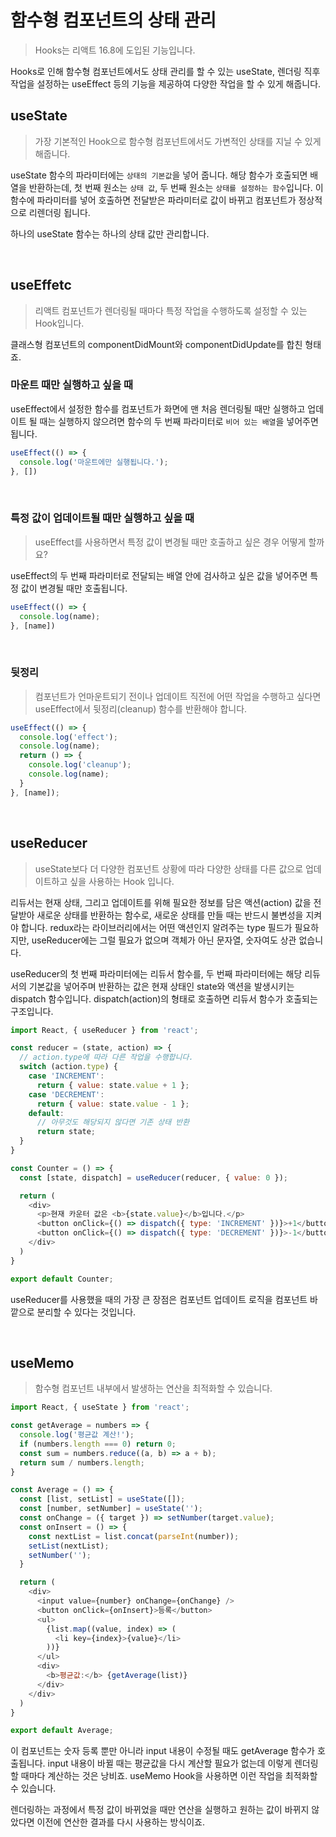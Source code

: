 # 함수형 컴포넌트의 상태 관리
> Hooks는 리액트 16.8에 도입된 기능입니다.

Hooks로 인해 함수형 컴포넌트에서도 상태 관리를 할 수 있는 useState, 렌더링 직후 작업을 설정하는 useEffect 등의 기능을 제공하여 다양한 작업을 할 수 있게 해줍니다.

## useState
> 가장 기본적인 Hook으로 함수형 컴포넌트에서도 가변적인 상태를 지닐 수 있게 해줍니다.

useState 함수의 파라미터에는 `상태의 기본값`을 넣어 줍니다. 해당 함수가 호출되면 배열을 반환하는데, 첫 번째 원소는 `상태 값`, 두 번째 원소는 `상태를 설정하는 함수`입니다. 이 함수에 파라미터를 넣어 호출하면 전달받은 파라미터로 값이 바뀌고 컴포넌트가 정상적으로 리렌더링 됩니다.

하나의 useState 함수는 하나의 상태 값만 관리합니다.

<br>

## useEffetc
> 리액트 컴포넌트가 렌더링될 때마다 특정 작업을 수행하도록 설정할 수 있는 Hook입니다.

클래스형 컴포넌트의 componentDidMount와 componentDidUpdate를 합친 형태죠.

### 마운트 때만 실행하고 싶을 때
useEffect에서 설정한 함수를 컴포넌트가 화면에 맨 처음 렌더링될 때만 실행하고 업데이트 될 때는 실행하지 않으려면 함수의 두 번째 파라미터로 `비어 있는 배열`을 넣어주면 됩니다.

```js
useEffect(() => {
  console.log('마운트에만 실행됩니다.');
}, [])
```

<br>

### 특정 값이 업데이트될 때만 실행하고 싶을 때
> useEffect를 사용하면서 특정 값이 변경될 때만 호출하고 싶은 경우 어떻게 할까요?

useEffect의 두 번째 파라미터로 전달되는 배열 안에 검사하고 싶은 값을 넣어주면 특정 값이 변경될 때만 호출됩니다.

```js
useEffect(() => {
  console.log(name);
}, [name])
```

<br>

### 뒷정리
> 컴포넌트가 언마운트되기 전이나 업데이트 직전에 어떤 작업을 수행하고 싶다면 useEffect에서 뒷정리(cleanup) 함수를 반환해야 합니다.

```js
useEffect(() => {
  console.log('effect');
  console.log(name);
  return () => {
    console.log('cleanup');
    console.log(name);
  }
}, [name]);
```

<br>

## useReducer
> useState보다 더 다양한 컴포넌트 상황에 따라 다양한 상태를 다른 값으로 업데이트하고 싶을 사용하는 Hook 입니다.

리듀서는 현재 상태, 그리고 업데이트를 위해 필요한 정보를 담은 액션(action) 값을 전달받아 새로운 상태를 반환하는 함수로, 새로운 상태를 만들 때는 반드시 불변성을 지켜야 합니다. redux라는 라이브러리에서는 어떤 액션인지 알려주는 type 필드가 필요하지만, useReducer에는 그럴 필요가 없으며 객체가 아닌 문자열, 숫자여도 상관 없습니다.

useReducer의 첫 번째 파라미터에는 리듀서 함수를, 두 번째 파라미터에는 해당 리듀서의 기본값을 넣어주며 반환하는 값은 현재 상태인 state와 액션을 발생시키는 dispatch 함수입니다. dispatch(action)의 형태로 호출하면 리듀서 함수가 호출되는 구조입니다.

```js
import React, { useReducer } from 'react';

const reducer = (state, action) => {
  // action.type에 따라 다른 작업을 수행합니다.
  switch (action.type) {
    case 'INCREMENT':
      return { value: state.value + 1 };
    case 'DECREMENT':
      return { value: state.value - 1 };
    default:
      // 아무것도 해당되지 않다면 기존 상태 반환
      return state;
  }
}

const Counter = () => {
  const [state, dispatch] = useReducer(reducer, { value: 0 });

  return (
    <div>
      <p>현재 카운터 값은 <b>{state.value}</b>입니다.</p>
      <button onClick={() => dispatch({ type: 'INCREMENT' })}>+1</button>
      <button onClick={() => dispatch({ type: 'DECREMENT' })}>-1</button>
    </div>
  )
}

export default Counter;
```

useReducer를 사용했을 때의 가장 큰 장점은 컴포넌트 업데이트 로직을 컴포넌트 바깥으로 분리할 수 있다는 것입니다.

<br>

## useMemo
> 함수형 컴포넌트 내부에서 발생하는 연산을 최적화할 수 있습니다.

```js
import React, { useState } from 'react';

const getAverage = numbers => {
  console.log('평균값 계산!');
  if (numbers.length === 0) return 0;
  const sum = numbers.reduce((a, b) => a + b);
  return sum / numbers.length;
}

const Average = () => {
  const [list, setList] = useState([]);
  const [number, setNumber] = useState('');
  const onChange = ({ target }) => setNumber(target.value);
  const onInsert = () => {
    const nextList = list.concat(parseInt(number));
    setList(nextList);
    setNumber('');
  }

  return (
    <div>
      <input value={number} onChange={onChange} />
      <button onClick={onInsert}>등록</button>
      <ul>
        {list.map((value, index) => (
          <li key={index}>{value}</li>
        ))}
      </ul>
      <div>
        <b>평균값:</b> {getAverage(list)}
      </div>
    </div>
  )
}

export default Average;
```

이 컴포넌트는 숫자 등록 뿐만 아니라 input 내용이 수정될 때도 getAverage 함수가 호출됩니다. input 내용이 바뀔 때는 평균값을 다시 계산할 필요가 없는데 이렇게 렌더링할 때마다 계산하는 것은 낭비죠. useMemo Hook을 사용하면 이런 작업을 최적화할 수 있습니다.

렌더링하는 과정에서 특정 값이 바뀌었을 때만 연산을 실행하고 원하는 값이 바뀌지 않았다면 이전에 연산한 결과를 다시 사용하는 방식이죠.